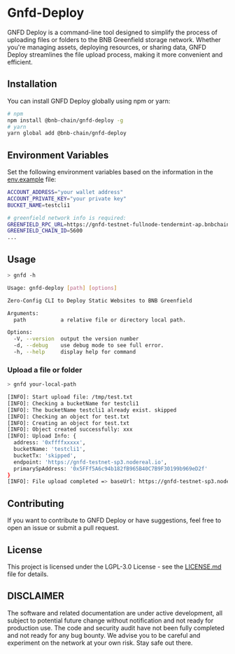 # Gnfd-Deploy

GNFD Deploy is a command-line tool designed to simplify the process of uploading files or folders to the BNB Greenfield storage network. Whether you're managing assets, deploying resources, or sharing data, GNFD Deploy streamlines the file upload process, making it more convenient and efficient.

## Installation

You can install GNFD Deploy globally using npm or yarn:

```bash
# npm
npm install @bnb-chain/gnfd-deploy -g
# yarn
yarn global add @bnb-chain/gnfd-deploy
```

## Environment Variables

Set the following environment variables based on the information in the [env.example](./.env.example) file:

```bash
ACCOUNT_ADDRESS="your wallet address"
ACCOUNT_PRIVATE_KEY="your private key"
BUCKET_NAME=testcli1

# greenfield network info is required:
GREENFIELD_RPC_URL=https://gnfd-testnet-fullnode-tendermint-ap.bnbchain.org
GREENFIELD_CHAIN_ID=5600
...
```

## Usage

```bash
> gnfd -h

Usage: gnfd-deploy [path] [options]

Zero-Config CLI to Deploy Static Websites to BNB Greenfield

Arguments:
  path           a relative file or directory local path.

Options:
  -V, --version  output the version number
  -d, --debug    use debug mode to see full error.
  -h, --help     display help for command
```

### Upload a file or folder

```bash
> gnfd your-local-path

[INFO]: Start upload file: /tmp/test.txt
[INFO]: Checking a bucketName for testcli1
[INFO]: The bucketName testcli1 already exist. skipped
[INFO]: Checking an object for test.txt
[INFO]: Creating an object for test.txt
[INFO]: Object created successfully: xxx
[INFO]: Upload Info: {
  address: '0xffffxxxxx',
  bucketName: 'testcli1',
  bucketTx: 'skipped',
  endpoint: 'https://gnfd-testnet-sp3.nodereal.io',
  primarySpAddress: '0x5FFf5A6c94b182fB965B40C7B9F30199b969eD2f'
}
[INFO]: File upload completed => baseUrl: https://gnfd-testnet-sp3.nodereal.io/view/testcli1/test.txt
```

## Contributing

If you want to contribute to GNFD Deploy or have suggestions, feel free to open an issue or submit a pull request.

## License

This project is licensed under the LGPL-3.0 License - see the [LICENSE.md](./LICENSE) file for details.

## DISCLAIMER

The software and related documentation are under active development, all subject to potential future change without notification and not ready for production use. The code and security audit have not been fully completed and not ready for any bug bounty. We advise you to be careful and experiment on the network at your own risk. Stay safe out there.
